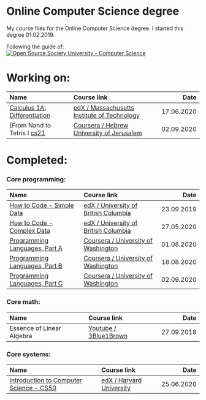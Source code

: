 # Online Computer Science degree
My course files for the Online Computer Science degree. I started this degree 01.02.2019.

Following the guide of: 
[![Open Source Society University - Computer Science](https://img.shields.io/badge/OSSU-computer--science-blue.svg)](https://github.com/ossu/computer-science)


# Working on:

| Name                                            | Course link                                                      |      Date  |
| :---------------------------------------------- |:---------------------------------------------------------------- |-----------:|
| [Calculus 1A: Differentiation][me11]            | [edX /  Massachusetts Institute of Technology][me12]             | 17.06.2020 |
| [From Nand to Tetris I [cs21]                   | [Coursera /  Hebrew University of Jerusalem][cs21]               | 02.09.2020 |

[me11]: Calculus/1A%20Differentiation/
[me12]: https://www.edx.org/course/calculus-1a-differentiation

[cs21]: From%20Nand%20to%20Tetris/I/
[cs22]: https://www.coursera.org/learn/build-a-computer



# Completed: 

### Core programming:

| Name                                            | Course link                                                      |      Date  |
| :---------------------------------------------- |:---------------------------------------------------------------- |-----------:|
| [How to Code - Simple Data][cp11]               | [edX / University of British Columbia][cp12]                     | 23.09.2019 |
| [How to Code - Complex Data][cp21]              | [edX / University of British Columbia][cp22]                     | 27.05.2020 |
| [Programming Languages, Part A][cp31]           | [Coursera / University of Washington][cp32]                      | 01.08.2020 |
| [Programming Languages, Part B][cp41]           | [Coursera / University of Washington][cp42]                      | 18.08.2020 |
| [Programming Languages, Part C][cp51]           | [Coursera / University of Washington][cp52]                      | 02.09.2020 |

[cp11]: How%20to%20Code%20-%20Simple%20Data/
[cp12]: https://www.edx.org/course/how-code-simple-data-ubcx-htc1x#!

[cp21]: How%20to%20Code%20-%20Complex%20Data/
[cp22]: https://www.edx.org/course/how-code-complex-data-ubcx-htc2x

[cp31]: Programming%20Languages/Part%20A/
[cp32]: https://www.coursera.org/learn/programming-languages

[cp41]: Programming%20Languages/Part%20B/
[cp42]: https://www.coursera.org/learn/programming-languages-part-b

[cp51]: Programming%20Languages/Part%20C/
[cp52]: https://www.coursera.org/learn/programming-languages-part-c


### Core math:

| Name                                            | Course link                                                      |      Date  |
| :---------------------------------------------- |:---------------------------------------------------------------- |-----------:|
| Essence of Linear Algebra                       | [Youtube / 3Blue1Brown][cm12]                                    | 27.09.2019 |


[cm12]: https://www.youtube.com/playlist?list=PLZHQObOWTQDPD3MizzM2xVFitgF8hE_ab


### Core systems:

| Name                                            | Course link                                                      |      Date  |
| :---------------------------------------------- |:---------------------------------------------------------------- |-----------:|
| [Introduction to Computer Science - CS50][cs11] | [edX / Harvard University][cs12]                                 | 25.06.2020 |

[cs11]: Introduction%20to%20Computer%20Science/
[cs12]: https://www.edx.org/course/cs50s-introduction-to-computer-science#!
